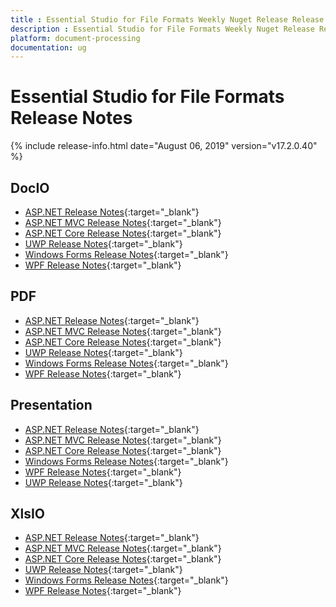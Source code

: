 ```yaml
---
title : Essential Studio for File Formats Weekly Nuget Release Release Notes  
description : Essential Studio for File Formats Weekly Nuget Release Release Notes  
platform: document-processing
documentation: ug
---
```


# Essential Studio for File Formats  Release Notes  

{% include release-info.html date="August 06, 2019" version="v17.2.0.40" %} 

## DocIO

* [ASP.NET Release Notes](/aspnet/release-notes/v17.2.0.40#docio){:target="_blank"}
* [ASP.NET MVC Release Notes](/aspnetmvc/release-notes/v17.2.0.40#docio){:target="_blank"}
* [ASP.NET Core Release Notes](/aspnet-core/release-notes/v17.2.0.40#docio){:target="_blank"}
* [UWP Release Notes](/uwp/release-notes/v17.2.0.40#docio){:target="_blank"}
* [Windows Forms Release Notes](/windowsforms/release-notes/v17.2.0.40#docio){:target="_blank"}
* [WPF Release Notes](/wpf/release-notes/v17.2.0.40#docio){:target="_blank"}


## PDF

* [ASP.NET Release Notes](/aspnet/release-notes/v17.2.0.40#pdf){:target="_blank"}
* [ASP.NET MVC Release Notes](/aspnetmvc/release-notes/v17.2.0.40#pdf){:target="_blank"}
* [ASP.NET Core Release Notes](/aspnet-core/release-notes/v17.2.0.40#pdf){:target="_blank"}
* [UWP Release Notes](/uwp/release-notes/v17.2.0.40#pdf){:target="_blank"}
* [Windows Forms Release Notes](/windowsforms/release-notes/v17.2.0.40#pdf){:target="_blank"}
* [WPF Release Notes](/wpf/release-notes/v17.2.0.40#pdf){:target="_blank"}


## Presentation

* [ASP.NET Release Notes](/aspnet/release-notes/v17.2.0.40#presentation){:target="_blank"}
* [ASP.NET MVC Release Notes](/aspnetmvc/release-notes/v17.2.0.40#presentation){:target="_blank"}
* [ASP.NET Core Release Notes](/aspnet-core/release-notes/v17.2.0.40#presentation){:target="_blank"}
* [Windows Forms Release Notes](/windowsforms/release-notes/v17.2.0.40#presentation){:target="_blank"}
* [WPF Release Notes](/wpf/release-notes/v17.2.0.40#presentation){:target="_blank"}
* [UWP Release Notes](/uwp/release-notes/v17.2.0.40#presentation){:target="_blank"}


## XlsIO

* [ASP.NET Release Notes](/aspnet/release-notes/v17.2.0.40#xlsio){:target="_blank"}
* [ASP.NET MVC Release Notes](/aspnetmvc/release-notes/v17.2.0.40#xlsio){:target="_blank"}
* [ASP.NET Core Release Notes](/aspnet-core/release-notes/v17.2.0.40#xlsio){:target="_blank"}
* [UWP Release Notes](/uwp/release-notes/v17.2.0.40#xlsio){:target="_blank"}
* [Windows Forms Release Notes](/windowsforms/release-notes/v17.2.0.40#xlsio){:target="_blank"}
* [WPF Release Notes](/wpf/release-notes/v17.2.0.40#xlsio){:target="_blank"}